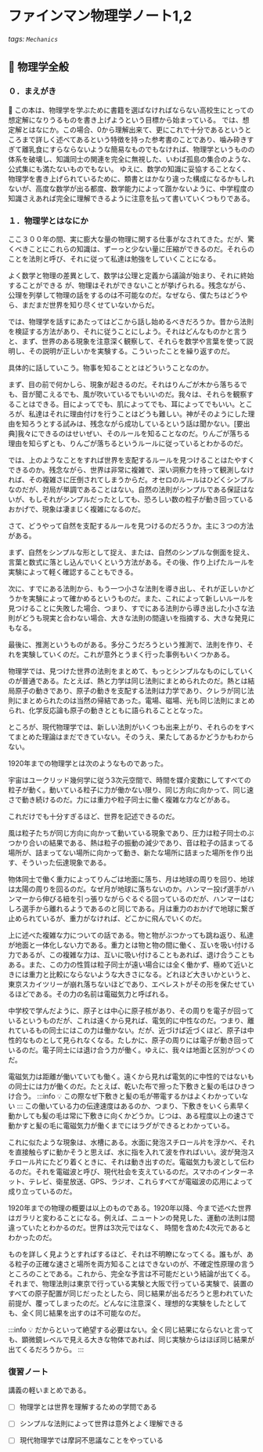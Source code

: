 # ファインマン物理学ノート1,2

###### tags: `Mechanics`

## :memo: 物理学全般

### ０．まえがき


:rocket: この本は、物理学を学ぶために書籍を選ばなければならない高校生にとっての想定解になりうるものを書き上げようという目標から始まっている。
では、想定解とはなにか。この場合、0から理解出来て、更にこれで十分であるというところまで詳しく述べてあるという特徴を持った参考書のことであり、噛み砕きすぎて離乳食にすらならないような簡易なものでもなければ、物理学というものの体系を破壊し、知識同士の関連を完全に無視した、いわば孤島の集合のような、公式集にも満たないものでもない。
ゆえに、数学の知識に妥協することなく、物理学を書き上げられているために、類書とはかなり違った構成になるかもしれないが、高度な数学が出る都度、数学能力によって躓かないように、中学程度の知識さえあれば完全に理解できるように注意を払って書いていくつもりである。


### １．物理学とはなにか

ここ３００年の間、実に膨大な量の物理に関する仕事がなされてきた。だが、驚くべきことにこれらの知識は、ずーっと少ない量に圧縮ができるのだ。それらのことを法則と呼び、それに従って私達は勉強をしていくことになる。

よく数学と物理の差異として、数学は公理と定義から議論が始まり、それに終始することができる
が、物理はそれができないことが挙げられる。残念ながら、公理を列挙して物理の話をするのは不可能なのだ。なぜなら、僕たちはどうやら、まだまだ世界を知り尽くせていないからだ。

では、物理学を話すにあたってはどこから話し始めるべきだろうか。昔から法則を検証する方法があり、それに従うことにしよう。それはどんなものかと言うと、まず、世界のある現象を注意深く観察して、それらを数学や言葉を使って説明し、その説明が正しいかを実験する。こういったことを繰り返すのだ。

具体的に話していこう。物事を知ることとはどういうことなのか。

まず、目の前で何かしら、現象が起きるのだ。それはりんごが木から落ちるでも、音が聞こえるでも、風が吹いているでもいいのだ。我々は、それらを観察することはできる。目によってでも、肌によってでも、耳によってでもいい。ところが、私達はそれに理由付けを行うことはどうも難しい。神がそのようにした理由を知ろうとする試みは、残念ながら成功しているという話は聞かない。[要出典]我々にできるのはせいぜい、そのルールを知ることなのだ。りんごが落ちる理由を知らずとも、りんごが落ちるというルールに従っているとわかるのだ。

では、上のようなことをすれば世界を支配するルールを見つけることはたやすくできるのか。残念ながら、世界は非常に複雑で、深い洞察力を持って観測しなければ、その複雑さに圧倒されてしまうからだ。オセロのルールはひどくシンプルなのだが、対局が単調であることはない。自然の法則がシンプルである保証はないが、もしそれがシンプルだったとしても、恐ろしい数の粒子が動き回っているおかげで、現象は凄まじく複雑になるのだ。

さて、どうやって自然を支配するルールを見つけるのだろうか。主に３つの方法がある。

まず、自然をシンプルな形として捉え、または、自然のシンプルな側面を捉え、言葉と数式に落とし込んでいくという方法がある。その後、作り上げたルールを実験によって軽く確認することもできる。

次に、すでにある法則から、もう一つ小さな法則を導き出し、それが正しいかどうかを実験によって確かめるというものだ。また、これによって新しいルールを見つけることに失敗した場合、つまり、すでにある法則から導き出した小さな法則がどうも現実と合わない場合、大きな法則の間違いを指摘する、大きな発見にもなる。

最後に、推測というものがある。多分こうだろうという推測で、法則を作り、それを実験していくのだ。これが意外とうまく行った事例もいくつかある。

物理学では、見つけた世界の法則をまとめて、もっとシンプルなものにしていくのが普通である。たとえば、熱と力学は同じ法則にまとめられたのだ。熱とは結局原子の動きであり、原子の動きを支配する法則は力学であり、クレラが同じ法則にまとめられたのは当然の帰結であった。電場、磁場、光も同じ法則にまとめられ、化学反応論も原子の動きとともに語られることとなった。

ところが、現代物理学では、新しい法則がいくつも出来上がり、それらのをすべてまとめた理論はまだできていない。そのうえ、果たしてあるかどうかもわからない。

1920年までの物理学とは次のようなものであった。

宇宙はユークリッド幾何学に従う3次元空間で、時間を媒介変数にしてすべての粒子が動く。動いている粒子に力が働かない限り、同じ方向に向かって、同じ速さで動き続けるのだ。力には重力や粒子同士に働く複雑な力などがある。

これだけでも十分すぎるほど、世界を記述できるのだ。

風は粒子たちが同じ方向に向かって動いている現象であり、圧力は粒子同士のぶつかり合いの結果である、熱は粒子の振動の減少であり、音は粒子の詰まってる場所が、詰まってない場所に向かって動き、新たな場所に詰まった場所を作り出す、そういった伝達現象である。

物体同士で働く重力によってりんごは地面に落ち、月は地球の周りを回り、地球は太陽の周りを回るのだ。なぜ月が地球に落ちないのか。ハンマー投げ選手がハンマーから伸びる紐を引っ張りながらぐるぐる回っているのだが、ハンマーはむしろ選手から離れるようであるのと同じである。月は重力のおかげで地球に繋ぎ止められているが、重力がなければ、どこかに飛んでいくのだ。

上に述べた複雑な力についての話である。物と物がぶつかっても跳ね返り、私達が地面と一体化しない力である。重力とは物と物の間に働く、互いを吸い付ける力であるが、この複雑な力は、互いに吸い付けることもあれば、退け合うこともある。また、この力の性質は粒子同士が遠い場合には全く働かず、極めて近いときには重力と比較にならないような大きさになる。どれほど大きいかというと、東京スカイツリーが崩れ落ちないほどであり、エベレストがその形を保たせているほどである。その力の名前は電磁気力と呼ばれる。

中学校で学んだように、原子とは中心に原子核があり、その周りを電子が回っているというものだが、これは遠くから見れば、電気的に中性なのだ。つまり、離れているもの同士にはこの力は働かない。だが、近づけば近づくほど、原子は中性的なものとして見られなくなる。たしかに、原子の周りには電子が動き回っているのだ。電子同士には退け合う力が働く。ゆえに、我々は地面と区別がつくのだ。

電磁気力は距離が働いていても働く。遠くから見れば電気的に中性的ではないもの同士には力が働くのだ。たとえば、乾いた布で擦った下敷きと髪の毛はひきつけ合う。
:::info
:bulb: この際なぜ下敷きと髪の毛が帯電するかはよくわかっていない
:::
この働いている力の伝達速度はあるのか、つまり、下敷きをいくら素早く動かしても髪の毛は常に下敷きに向くかどうか。じつは、ある程度以上の速さで動かすと髪の毛に電磁気力が働くまでにはラグができるとわかっている。

これに似たような現象は、水槽にある。水面に発泡スチロール片を浮かべ、それを直接触らずに動かそうと思えば、水に指を入れて波を作ればいい。波が発泡スチロール片にたどり着くときに、それは動き出すのだ。電磁気力も波として伝わるのだ。それを電磁波と呼び、現代社会を支えているのだ。スマホのインターネット、テレビ、衛星放送、GPS、ラジオ、これらすべてが電磁波の応用によって成り立っているのだ。

1920年までの物理の概要は以上のものである。1920年以降、今まで述べた世界はガラリと変わることになる。例えば、ニュートンの発見した、運動の法則は間違っていたとわかるのだ。世界は3次元ではなく、 時間を含めた4次元であるとわかったのだ。

ものを詳しく見ようとすればするほど、それは不明瞭になってくる。誰もが、ある粒子の正確な速さと場所を両方知ることはできないのが、不確定性原理の言うところのことである。これから、完全な予言は不可能だという結論が出てくる。それまで、物理法則は東京で行っている実験と大阪で行っている実験で、装置のすべての原子配置が同じだったとしたら、同じ結果が出るだろうと思われていた前提が、覆ってしまったのだ。どんなに注意深く、理想的な実験をしたとしても、全く同じ結果を出すのは不可能なのだ。


:::info
:bulb: だからといって絶望する必要はない。全く同じ結果にならないと言っても、顕微鏡レベルで見える大きな物体であれば、同じ実験からはほぼ同じ結果が出てくるだろうから。
:::



### 復習ノート

講義の軽いまとめである。

- [ ] 物理学とは世界を理解するための学問である
- [ ] シンプルな法則によって世界は意外とよく理解できる
- [ ] 現代物理学では摩訶不思議なことをやっている




